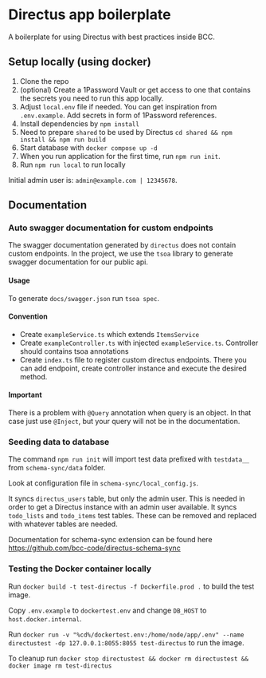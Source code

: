 # Directus app boilerplate

A boilerplate for using Directus with best practices inside BCC.

## Setup locally (using docker)

1. Clone the repo
2. (optional) Create a 1Password Vault or get access to one that contains the secrets you need to run this app locally.
3. Adjust `local.env` file if needed. You can get inspiration from `.env.example`. Add secrets in form of 1Password references.
4. Install dependencies by `npm install`
5. Need to prepare `shared` to be used by Directus `cd shared && npm install && npm run build`
6. Start database with `docker compose up -d`
7. When you run application for the first time, run `npm run init`.
8. Run `npm run local` to run locally

Initial admin user is: `admin@example.com | 12345678`.

## Documentation

### Auto swagger documentation for custom endpoints

The swagger documentation generated by `directus` does not contain custom endpoints. In the project, we use the `tsoa` library to generate swagger documentation for our public api.

#### Usage

To generate `docs/swagger.json` run `tsoa spec`.

#### Convention

- Create `exampleService.ts` which extends `ItemsService`
- Create `exampleController.ts` with injected `exampleService.ts`. Controller should contains tsoa annotations
- Create `index.ts` file to register custom directus endpoints. There you can add endpoint, create controller instance and execute the desired method.

#### Important

There is a problem with `@Query` annotation when query is an object. In that case just use `@Inject`, but your query will not be in the documentation.


### Seeding data to database

The command `npm run init` will import test data prefixed with `testdata__` from `schema-sync/data` folder.

Look at configuration file in `schema-sync/local_config.js`.

It syncs `directus_users` table, but only the admin user. This is needed in order to get a Directus instance with an admin user available.
It syncs `todo_lists` and `todo_items` test tables. These can be removed and replaced with whatever tables are needed.

Documentation for schema-sync extension can be found here <https://github.com/bcc-code/directus-schema-sync>

### Testing the Docker container locally

Run `docker build -t test-directus -f Dockerfile.prod .` to build the test image.

Copy  `.env.example` to `dockertest.env` and change `DB_HOST` to `host.docker.internal`.

Run `docker run -v "%cd%/dockertest.env:/home/node/app/.env" --name directustest -dp 127.0.0.1:8055:8055 test-directus` to run the image.

To cleanup run `docker stop directustest && docker rm directustest && docker image rm test-directus`
